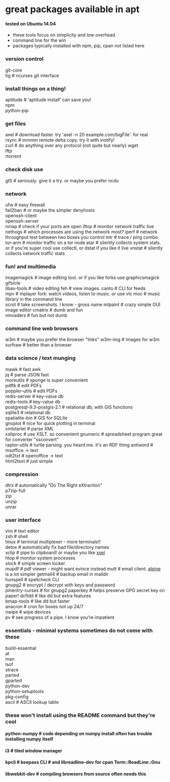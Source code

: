 # great packages available in apt  
#### tested on Ubuntu 14.04  

* these tools focus on simplicity and low overhead
 * command line for the win
* packages typically installed with npm, pip, cpan not listed here

### version control    
git-core     
tig # ncurses git interface    

### install things on a thing!    
aptitude # 'aptitude install' can save you!    
npm    
python-pip  

### get files   
axel # download faster. try 'axel -n 20 example.com/bigFile'. for real    
rsync # mmmm remote delta copy. try it with inotify!      
curl # do anything over any protocol (not quite but nearly)
wget    
lftp    
rtorrent    

### check disk use    
gt5 # seriously.  give it a try. or maybe you prefer ncdu

### network    
ufw # easy firewall   
fail2ban # or maybe the simpler denyhosts   
openssh-client    
openssh-server   
nmap # check if your ports are open
iftop # monitor network traffic live  
nethogs # which processes are using the network most?
iperf # network throughput test between two boxes you control
mtr # trace / ping combo   
tor-arm # monitor traffic on a tor node 
atar # silently collects system stats. or if you're super cool use collectl, or dstat if you like it live
vnstat # silently collects network traffic stats

### fun! and multimedia    
imagemagick # image editing tool. or if you like forks use graphicsmagick    
gifsicle  
libav-tools # video editing
feh # view images.
canto # CLI for feeds    
mpv # mplayer fork: watch videos, listen to music. or use vlc
moc # music library in the command line    
scrot # take screenshots. I know - gross name
mtpaint # crazy simple GUI image editor
cmatrix # dumb and fun    
ninvaders # fun but not dumb    

### command line web browsers    
w3m # maybe you prefer the browser "links"
w3m-img # images for w3m  
surfraw # better than a browser

### data science / text munging    
mawk # fast awk    
jq # parse JSON fast   
moreutils # sponge is super convenient   
pdftk # edit PDFs    
poppler-utils # edit PDFs    
redis-server # key-value db    
redis-tools # key-value db    
postgresql-9.3-postgis-2.1 # relational db, with GIS functions    
sqlite3 # relational db    
spatialite-bin # GIS for SQLite    
gnuplot # nice for quick plotting in terminal    
xmlstarlet # parse XML    
xsltproc # use XSLT. so convenient
gnumeric # spreadsheet program great for converter "ssconvert"    
raptor-utils # turtle parsing.  you heard me. it's an RDF thing
antiword # msoffice -> text    
odt2txt # openoffice -> text    
html2text # just simple

### compression    
dtrx # automatically "Do The Right eXtraction"    
p7zip-full     
zip  
unzip     
unrar     

### user interface    
vim # text editor  
zsh # shell  
tmux # terminal multiplexer - more terminals!!   
detox # automatically fix bad file/directory names    
xclip # pipe to clipboard! or maybe you like [xsel](https://github.com/kfish/xsel)  
htop # monitor system processes  
slock # simple screen locker    
mupdf # pdf viewer - might want evince instead 
mutt # email client. [alpine](https://en.wikipedia.org/wiki/Alpine_(email_client)) is a lot simpler    
getmail4 # backup email in maildir    
hunspell # spellcheck CLI    
gnupg2 # encrypt / decrypt with keys and password    
pinentry-curses # for gnupg2
paperkey # helps preserve GPG secret key on paper! 
dcfldd # like dd but extra features   
bmap-tools # like dd but faster    
anacron # cron for boxes not up 24/7    
nwipe # wipe devices  
pv # see progress of a pipe. I know you're impatient    

### essentials - minimal systems sometimes do not come with these    
build-essential    
at   
man    
lsof  
strace  
parted  
gparted  
python-dev   
python-setuptools  
pkg-config  
ascii # ASCII lookup table    

### these won't install using the README command but they're cool
#### python-numpy # code depending on numpy install often has trouble installing numpy itself  
#### i3 # tiled window manager  
#### kpcli # keepass CLI  # and libreadline-dev for cpan Term::ReadLine::Gnu     
#### libwebkit-dev # compiling browsers from source often needs this
